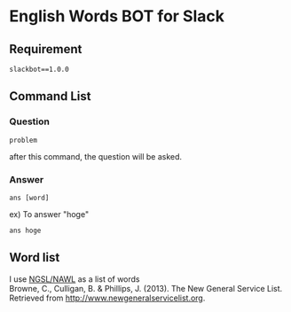 # English Words BOT for Slack

## Requirement
```
slackbot==1.0.0
```


## Command List
### Question
```
problem
```
after this command, the question will be asked. 

### Answer
```
ans [word]
```
ex) To answer "hoge"
```
ans hoge
```





## Word list

I use [NGSL/NAWL](http://www.newgeneralservicelist.org/new-ngsl-japanese-defs) as a list of words  
Browne, C., Culligan, B. & Phillips, J. (2013). The New General Service List. Retrieved from    http://www.newgeneralservicelist.org.  


